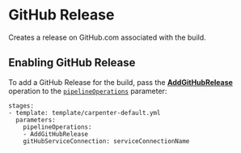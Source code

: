 # GitHub Release

Creates a release on GitHub.com associated with the build.

## Enabling GitHub Release

To add a GitHub Release for the build, pass the [**AddGitHubRelease**](../../operations.md#addgithubrelease) operation to the
[`pipelineOperations`](../../configuration.md#carpenterpipelineoperations-pipelineoperations) parameter:

```
stages:
- template: template/carpenter-default.yml
  parameters:
    pipelineOperations:
    - AddGitHubRelease
    gitHubServiceConnection: serviceConnectionName
```
